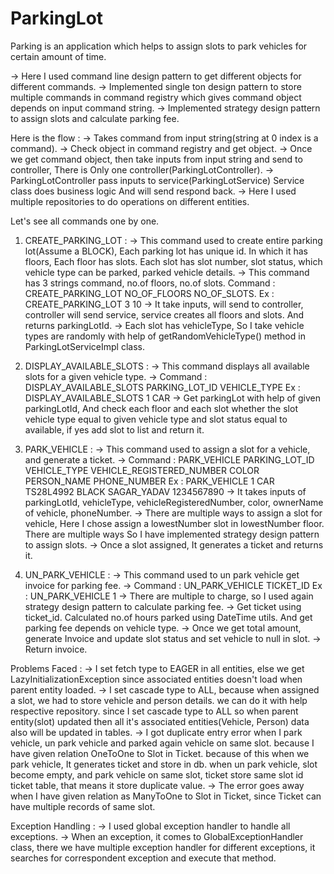 # ParkingLot

Parking is an application which helps to assign slots to park vehicles for certain amount of time.

-> Here I used command line design pattern to get different objects for different commands.
-> Implemented single ton design pattern to store multiple commands in command registry which gives command
   object depends on input command string.
-> Implemented strategy design pattern to assign slots and calculate parking fee.   

Here is the flow :
-> Takes command from input string(string at 0 index is a command).
-> Check object in command registry and get object.
-> Once we get command object, then take inputs from input string and send to controller, There is
   Only one controller(ParkingLotController).
-> ParkingLotController pass inputs to service(ParkingLotService) Service class does business logic
   And will send respond back.
-> Here I used multiple repositories to do operations on different entities.

Let's see all commands one by one.

1. CREATE_PARKING_LOT :
-> This command used to create entire parking lot(Assume a BLOCK), Each parking lot has unique id.
   In which it has floors, Each floor has slots. Each slot has slot number, slot status, which
   vehicle type can be parked, parked vehicle details.
-> This command has 3 strings command, no.of floors, no.of slots.
   Command : CREATE_PARKING_LOT NO_OF_FLOORS NO_OF_SLOTS.
   Ex : CREATE_PARKING_LOT 3 10
-> It take inputs, will send to controller, controller will send service, service creates all floors
   and slots. And returns parkingLotId.
-> Each slot has vehicleType, So I take vehicle types are randomly with help of getRandomVehicleType()
   method in ParkingLotServiceImpl class.

2. DISPLAY_AVAILABLE_SLOTS :
-> This command displays all available slots for a given vehicle type.
-> Command : DISPLAY_AVAILABLE_SLOTS PARKING_LOT_ID VEHICLE_TYPE
   Ex : DISPLAY_AVAILABLE_SLOTS 1 CAR
-> Get parkingLot with help of given parkingLotId, And check each floor and each slot whether the slot
   vehicle type equal to given vehicle type and slot status equal to available, if yes add slot to
   list and return it.

3. PARK_VEHICLE :
-> This command used to assign a slot for a vehicle, and generate a ticket.
-> Command : PARK_VEHICLE PARKING_LOT_ID VEHICLE_TYPE VEHICLE_REGISTERED_NUMBER COLOR PERSON_NAME PHONE_NUMBER
   Ex : PARK_VEHICLE 1 CAR TS28L4992 BLACK SAGAR_YADAV 1234567890
-> It takes inputs of parkingLotId, vehicleType, vehicleRegisteredNumber, color, ownerName of vehicle,
   phoneNumber.
-> There are multiple ways to assign a slot for vehicle, Here I chose assign a lowestNumber slot in
   lowestNumber floor. There are multiple ways So I have implemented strategy design pattern to assign
   slots.
-> Once a slot assigned, It generates a ticket and returns it.

4. UN_PARK_VEHICLE :
-> This command used to un park vehicle get invoice for parking fee.
-> Command : UN_PARK_VEHICLE TICKET_ID
   Ex : UN_PARK_VEHICLE 1
-> There are multiple to charge, so I used again strategy design pattern to calculate parking fee.
-> Get ticket using ticket_id. Calculated no.of hours parked using DateTime utils. And get parking
   fee depends on vehicle type.
-> Once we get total amount, generate Invoice and update slot status and set vehicle to null in slot.
-> Return invoice.

Problems Faced :
-> I set fetch type to EAGER in all entities, else we get LazyInitializationException since associated
   entities doesn't load when parent entity loaded.
-> I set cascade type to ALL, because when assigned a slot, we had to store vehicle and person details.
   we can do it with help respective repository. since I set cascade type to ALL so when parent entity(slot)
   updated then all it's associated entities(Vehicle, Person) data also will be updated in tables.
-> I got duplicate entry error when I park vehicle, un park vehicle and parked again vehicle on same slot.
   because I have given relation OneToOne to Slot in Ticket. because of this when we park vehicle,
   It generates ticket and store in db. when un park vehicle, slot become empty, and park vehicle on
   same slot, ticket store same slot id ticket table, that means it store duplicate value.
-> The error goes away when I have given relation as ManyToOne to Slot in Ticket, since Ticket can have
   multiple records of same slot.

Exception Handling :
-> I used global exception handler to handle all exceptions.
-> When an exception, it comes to GlobalExceptionHandler class, there we have multiple exception
   handler for different exceptions, it searches for correspondent exception and execute that method.
